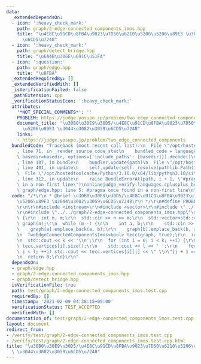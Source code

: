 ```yaml
---
data:
  _extendedDependsOn:
  - icon: ':heavy_check_mark:'
    path: graph/2-edge-connected_components_imos.hpp
    title: "\u4E8C\u91CD\u8FBA\u9023\u7D50\u6210\u5206\u5206\u89E3 \u3044\u3082\u3059\
      \u6CD5\u7248"
  - icon: ':heavy_check_mark:'
    path: graph/detect_bridge.hpp
    title: "\u6A4B\u306E\u691C\u51FA"
  - icon: ':question:'
    path: graph/edge.hpp
    title: "\u8FBA"
  _extendedRequiredBy: []
  _extendedVerifiedWith: []
  _isVerificationFailed: false
  _pathExtension: cpp
  _verificationStatusIcon: ':heavy_check_mark:'
  attributes:
    '*NOT_SPECIAL_COMMENTS*': ''
    PROBLEM: https://judge.yosupo.jp/problem/two_edge_connected_components
    document_title: "\u30B0\u30E9\u30D5/\u4E8C\u91CD\u8FBA\u9023\u7D50\u6210\u5206\
      \u5206\u89E3 \u3044\u3082\u3059\u6CD5\u7248"
    links:
    - https://judge.yosupo.jp/problem/two_edge_connected_components
  bundledCode: "Traceback (most recent call last):\n  File \"/opt/hostedtoolcache/Python/3.10.0/x64/lib/python3.10/site-packages/onlinejudge_verify/documentation/build.py\"\
    , line 71, in _render_source_code_stat\n    bundled_code = language.bundle(stat.path,\
    \ basedir=basedir, options={'include_paths': [basedir]}).decode()\n  File \"/opt/hostedtoolcache/Python/3.10.0/x64/lib/python3.10/site-packages/onlinejudge_verify/languages/cplusplus.py\"\
    , line 187, in bundle\n    bundler.update(path)\n  File \"/opt/hostedtoolcache/Python/3.10.0/x64/lib/python3.10/site-packages/onlinejudge_verify/languages/cplusplus_bundle.py\"\
    , line 401, in update\n    self.update(self._resolve(pathlib.Path(included), included_from=path))\n\
    \  File \"/opt/hostedtoolcache/Python/3.10.0/x64/lib/python3.10/site-packages/onlinejudge_verify/languages/cplusplus_bundle.py\"\
    , line 312, in update\n    raise BundleErrorAt(path, i + 1, \"#pragma once found\
    \ in a non-first line\")\nonlinejudge_verify.languages.cplusplus_bundle.BundleErrorAt:\
    \ graph/edge.hpp: line 5: #pragma once found in a non-first line\n"
  code: "/*\r\n * @brief \u30B0\u30E9\u30D5/\u4E8C\u91CD\u8FBA\u9023\u7D50\u6210\u5206\
    \u5206\u89E3 \u3044\u3082\u3059\u6CD5\u7248\r\n */\r\n#define PROBLEM \"https://judge.yosupo.jp/problem/two_edge_connected_components\"\
    \r\n\r\n#include <iostream>\r\n#include <vector>\r\n#include \"../../graph/edge.hpp\"\
    \r\n#include \"../../graph/2-edge-connected_components_imos.hpp\"\r\n\r\nint main()\
    \ {\r\n  int n, m;\r\n  std::cin >> n >> m;\r\n  std::vector<std::vector<Edge<bool>>>\
    \ graph(n);\r\n  while (m--) {\r\n    int a, b;\r\n    std::cin >> a >> b;\r\n\
    \    graph[a].emplace_back(a, b);\r\n    graph[b].emplace_back(b, a);\r\n  }\r\
    \n  TwoEdgeConnectedComponentsImos<bool> tecc(graph, true);\r\n  int k = tecc.vertices.size();\r\
    \n  std::cout << k << '\\n';\r\n  for (int i = 0; i < k; ++i) {\r\n    int l =\
    \ tecc.vertices[i].size();\r\n    std::cout << l << ' ';\r\n    for (int j = 0;\
    \ j < l; ++j) std::cout << tecc.vertices[i][j] << \" \\n\"[j + 1 == l];\r\n  }\r\
    \n  return 0;\r\n}\r\n"
  dependsOn:
  - graph/edge.hpp
  - graph/2-edge-connected_components_imos.hpp
  - graph/detect_bridge.hpp
  isVerificationFile: true
  path: test/graph/2-edge-connected_components_imos.test.cpp
  requiredBy: []
  timestamp: '2021-02-09 04:38:15+09:00'
  verificationStatus: TEST_ACCEPTED
  verifiedWith: []
documentation_of: test/graph/2-edge-connected_components_imos.test.cpp
layout: document
redirect_from:
- /verify/test/graph/2-edge-connected_components_imos.test.cpp
- /verify/test/graph/2-edge-connected_components_imos.test.cpp.html
title: "\u30B0\u30E9\u30D5/\u4E8C\u91CD\u8FBA\u9023\u7D50\u6210\u5206\u5206\u89E3\
  \ \u3044\u3082\u3059\u6CD5\u7248"
---
```

